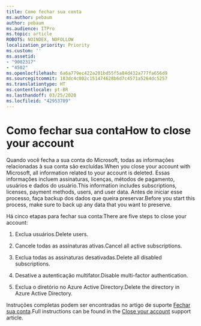 ```yaml
---
title: Como fechar sua conta
ms.author: pebaum
author: pebaum
ms.audience: ITPro
ms.topic: article
ROBOTS: NOINDEX, NOFOLLOW
localization_priority: Priority
ms.custom: ''
ms.assetid:
- "9002317"
- "4502"
ms.openlocfilehash: 6a6a779ec422a201bd55f5a84d432a777fa656d9
ms.sourcegitcommit: 183dc4c002c151474628b6d7c4571a5264dc5257
ms.translationtype: HT
ms.contentlocale: pt-BR
ms.lasthandoff: 03/25/2020
ms.locfileid: "42953709"
---
```

# <a name="how-to-close-your-account"></a><span data-ttu-id="12f70-102">Como fechar sua conta</span><span class="sxs-lookup"><span data-stu-id="12f70-102">How to close your account</span></span>

<span data-ttu-id="12f70-103">Quando você fecha a sua conta do Microsoft, todas as informações relacionadas à sua conta são excluídas.</span><span class="sxs-lookup"><span data-stu-id="12f70-103">When you close your account with Microsoft, all information related to your account is deleted.</span></span> <span data-ttu-id="12f70-104">Essas informações incluem assinaturas, licenças, métodos de pagamento, usuários e dados do usuário.</span><span class="sxs-lookup"><span data-stu-id="12f70-104">This information includes subscriptions, licenses, payment methods, users, and user data.</span></span> <span data-ttu-id="12f70-105">Antes de iniciar esse processo, faça backup dos dados que queira preservar.</span><span class="sxs-lookup"><span data-stu-id="12f70-105">Before you start this process, make sure to back up any data that you want to preserve.</span></span>

<span data-ttu-id="12f70-106">Há cinco etapas para fechar sua conta:</span><span class="sxs-lookup"><span data-stu-id="12f70-106">There are five steps to close your account:</span></span>

1. <span data-ttu-id="12f70-107">Exclua usuários.</span><span class="sxs-lookup"><span data-stu-id="12f70-107">Delete users.</span></span>

2. <span data-ttu-id="12f70-108">Cancele todas as assinaturas ativas.</span><span class="sxs-lookup"><span data-stu-id="12f70-108">Cancel all active subscriptions.</span></span>

3. <span data-ttu-id="12f70-109">Exclua todas as assinaturas desativadas.</span><span class="sxs-lookup"><span data-stu-id="12f70-109">Delete all disabled subscriptions.</span></span>

4. <span data-ttu-id="12f70-110">Desative a autenticação multifator.</span><span class="sxs-lookup"><span data-stu-id="12f70-110">Disable multi-factor authentication.</span></span>

5. <span data-ttu-id="12f70-111">Exclua o diretório no Azure Active Directory.</span><span class="sxs-lookup"><span data-stu-id="12f70-111">Delete the directory in Azure Active Directory.</span></span>

<span data-ttu-id="12f70-112">Instruções completas podem ser encontradas no artigo de suporte [Fechar sua conta](https://docs.microsoft.com/microsoft-365/commerce/close-your-account).</span><span class="sxs-lookup"><span data-stu-id="12f70-112">Full instructions can be found in the [Close your account](https://docs.microsoft.com/microsoft-365/commerce/close-your-account) support article.</span></span>
